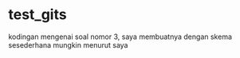 # test_gits
kodingan mengenai soal nomor 3, saya membuatnya dengan skema sesederhana mungkin menurut saya
